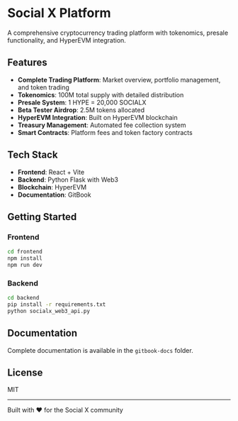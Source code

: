 # Social X Platform

A comprehensive cryptocurrency trading platform with tokenomics, presale functionality, and HyperEVM integration.

## Features

- **Complete Trading Platform**: Market overview, portfolio management, and token trading
- **Tokenomics**: 100M total supply with detailed distribution
- **Presale System**: 1 HYPE = 20,000 SOCIALX
- **Beta Tester Airdrop**: 2.5M tokens allocated
- **HyperEVM Integration**: Built on HyperEVM blockchain
- **Treasury Management**: Automated fee collection system
- **Smart Contracts**: Platform fees and token factory contracts

## Tech Stack

- **Frontend**: React + Vite
- **Backend**: Python Flask with Web3
- **Blockchain**: HyperEVM
- **Documentation**: GitBook

## Getting Started

### Frontend
```bash
cd frontend
npm install
npm run dev
```

### Backend
```bash
cd backend
pip install -r requirements.txt
python socialx_web3_api.py
```

## Documentation

Complete documentation is available in the `gitbook-docs` folder.

## License

MIT

---

Built with ❤️ for the Social X community